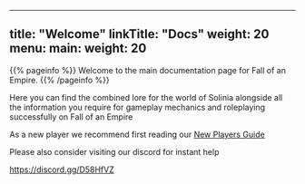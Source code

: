 
---
title: "Welcome"
linkTitle: "Docs"
weight: 20
menu:
  main:
    weight: 20
---

{{% pageinfo %}}
Welcome to the main documentation page for Fall of an Empire.
{{% /pageinfo %}}

Here you can find the combined lore for the world of Solinia alongside all the information you require for gameplay mechanics and roleplaying successfully on Fall of an Empire

As a new player we recommend first reading our [New Players Guide](https://www.fallofanempire.com/docs/guides/new-player-guide/)

Please also consider visiting our discord for instant help

https://discord.gg/D58HfVZ
